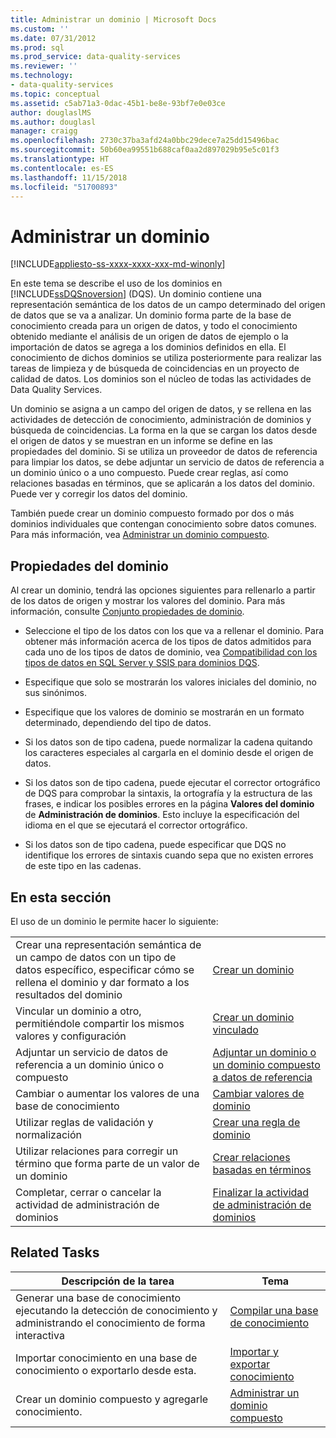 ```yaml
---
title: Administrar un dominio | Microsoft Docs
ms.custom: ''
ms.date: 07/31/2012
ms.prod: sql
ms.prod_service: data-quality-services
ms.reviewer: ''
ms.technology:
- data-quality-services
ms.topic: conceptual
ms.assetid: c5ab71a3-0dac-45b1-be8e-93bf7e0e03ce
author: douglaslMS
ms.author: douglasl
manager: craigg
ms.openlocfilehash: 2730c37ba3afd24a0bbc29dece7a25dd15496bac
ms.sourcegitcommit: 50b60ea99551b688caf0aa2d897029b95e5c01f3
ms.translationtype: HT
ms.contentlocale: es-ES
ms.lasthandoff: 11/15/2018
ms.locfileid: "51700893"
---
```

# <a name="managing-a-domain"></a>Administrar un dominio

[!INCLUDE[appliesto-ss-xxxx-xxxx-xxx-md-winonly](../includes/appliesto-ss-xxxx-xxxx-xxx-md-winonly.md)]

  En este tema se describe el uso de los dominios en [!INCLUDE[ssDQSnoversion](../includes/ssdqsnoversion-md.md)] (DQS). Un dominio contiene una representación semántica de los datos de un campo determinado del origen de datos que se va a analizar. Un dominio forma parte de la base de conocimiento creada para un origen de datos, y todo el conocimiento obtenido mediante el análisis de un origen de datos de ejemplo o la importación de datos se agrega a los dominios definidos en ella. El conocimiento de dichos dominios se utiliza posteriormente para realizar las tareas de limpieza y de búsqueda de coincidencias en un proyecto de calidad de datos. Los dominios son el núcleo de todas las actividades de Data Quality Services.  
  
 Un dominio se asigna a un campo del origen de datos, y se rellena en las actividades de detección de conocimiento, administración de dominios y búsqueda de coincidencias. La forma en la que se cargan los datos desde el origen de datos y se muestran en un informe se define en las propiedades del dominio. Si se utiliza un proveedor de datos de referencia para limpiar los datos, se debe adjuntar un servicio de datos de referencia a un dominio único o a uno compuesto. Puede crear reglas, así como relaciones basadas en términos, que se aplicarán a los datos del dominio. Puede ver y corregir los datos del dominio.  
  
 También puede crear un dominio compuesto formado por dos o más dominios individuales que contengan conocimiento sobre datos comunes. Para más información, vea [Administrar un dominio compuesto](../data-quality-services/managing-a-composite-domain.md).  
  
## <a name="domain-properties"></a>Propiedades del dominio  
 Al crear un dominio, tendrá las opciones siguientes para rellenarlo a partir de los datos de origen y mostrar los valores del dominio. Para más información, consulte [Conjunto propiedades de dominio](../data-quality-services/set-domain-properties.md).  
  
-   Seleccione el tipo de los datos con los que va a rellenar el dominio. Para obtener más información acerca de los tipos de datos admitidos para cada uno de los tipos de datos de dominio, vea [Compatibilidad con los tipos de datos en SQL Server y SSIS para dominios DQS](../data-quality-services/supported-sql-server-and-ssis-data-types-for-dqs-domains.md).  
  
-   Especifique que solo se mostrarán los valores iniciales del dominio, no sus sinónimos.  
  
-   Especifique que los valores de dominio se mostrarán en un formato determinado, dependiendo del tipo de datos.  
  
-   Si los datos son de tipo cadena, puede normalizar la cadena quitando los caracteres especiales al cargarla en el dominio desde el origen de datos.  
  
-   Si los datos son de tipo cadena, puede ejecutar el corrector ortográfico de DQS para comprobar la sintaxis, la ortografía y la estructura de las frases, e indicar los posibles errores en la página **Valores del dominio** de **Administración de dominios**. Esto incluye la especificación del idioma en el que se ejecutará el corrector ortográfico.  
  
-   Si los datos son de tipo cadena, puede especificar que DQS no identifique los errores de sintaxis cuando sepa que no existen errores de este tipo en las cadenas.  
  
## <a name="in-this-section"></a>En esta sección  
 El uso de un dominio le permite hacer lo siguiente:  
  
|||  
|-|-|  
|Crear una representación semántica de un campo de datos con un tipo de datos específico, especificar cómo se rellena el dominio y dar formato a los resultados del dominio|[Crear un dominio](../data-quality-services/create-a-domain.md)|  
|Vincular un dominio a otro, permitiéndole compartir los mismos valores y configuración|[Crear un dominio vinculado](../data-quality-services/create-a-linked-domain.md)|  
|Adjuntar un servicio de datos de referencia a un dominio único o compuesto|[Adjuntar un dominio o un dominio compuesto a datos de referencia](../data-quality-services/attach-domain-or-composite-domain-to-reference-data.md)|  
|Cambiar o aumentar los valores de una base de conocimiento|[Cambiar valores de dominio](../data-quality-services/change-domain-values.md)|  
|Utilizar reglas de validación y normalización|[Crear una regla de dominio](../data-quality-services/create-a-domain-rule.md)|  
|Utilizar relaciones para corregir un término que forma parte de un valor de un dominio|[Crear relaciones basadas en términos](../data-quality-services/create-term-based-relations.md)|  
|Completar, cerrar o cancelar la actividad de administración de dominios|[Finalizar la actividad de administración de dominios](https://msdn.microsoft.com/library/ab6505ad-3090-453b-bb01-58435e7fa7c0)|  
  
## <a name="related-tasks"></a>Related Tasks  
  
|Descripción de la tarea|Tema|  
|----------------------|-----------|  
|Generar una base de conocimiento ejecutando la detección de conocimiento y administrando el conocimiento de forma interactiva|[Compilar una base de conocimiento](../data-quality-services/building-a-knowledge-base.md)|  
|Importar conocimiento en una base de conocimiento o exportarlo desde esta.|[Importar y exportar conocimiento](../data-quality-services/importing-and-exporting-knowledge.md)|  
|Crear un dominio compuesto y agregarle conocimiento.|[Administrar un dominio compuesto](../data-quality-services/managing-a-composite-domain.md)|  
  
  
